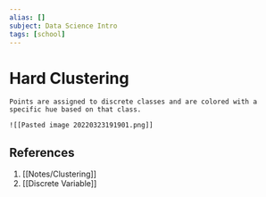 ```yaml
---
alias: []
subject: Data Science Intro
tags: [school]
---
```

# Hard Clustering


```ad-note
Points are assigned to discrete classes and are colored with a specific hue based on that class.
```

```ad-example
![[Pasted image 20220323191901.png]]
```

## References
1. [[Notes/Clustering]]
2. [[Discrete Variable]]